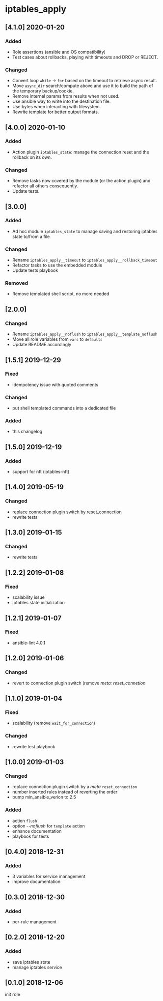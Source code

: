 # iptables_apply

## [4.1.0] 2020-01-20
### Added
- Role assertions (ansible and OS compatibility)
- Test cases about rollbacks, playing with timeouts and DROP or REJECT.

### Changed
- Convert loop `while` -> `for` based on the timeout to retrieve async result.
- Move `async_dir` search/compute above and use it to build the path of the
  temporary backup/cookie.
- Remove internal params from results when not used.
- Use ansible way to write into the destination file.
- Use bytes when interacting with filesystem.
- Rewrite template for better output formats.


## [4.0.0] 2020-01-10
### Added
- Action plugin `iptables_state`: manage the connection reset and the rollback
  on its own.

### Changed
- Remove tasks now covered by the module (or the action plugin) and refactor
  all others consequently.
- Update tests.

## [3.0.0]
### Added
- Ad hoc module `iptables_state` to manage saving and restoring iptables state
  to/from a file

### Changed
- Rename `iptables_apply__timeout` to `iptables_apply__rollback_timeout`
- Refactor tasks to use the embedded module
- Update tests playbook

### Removed
- Remove templated shell script, no more needed

## [2.0.0]
### Changed
- Rename `iptables_apply__noflush` to `iptables_apply__template_noflush`
- Move all role variables from `vars` to `defaults`
- Update README accordingly

## [1.5.1] 2019-12-29
### Fixed
- idempotency issue with quoted comments

### Changed
- put shell templated commands into a dedicated file

### Added
- this changelog

## [1.5.0] 2019-12-19
### Added
- support for nft (iptables-nft)

## [1.4.0] 2019-05-19
### Changed
- replace connection plugin switch by reset_connection
- rewrite tests

## [1.3.0] 2019-01-15
### Changed
- rewrite tests

## [1.2.2] 2019-01-08
### Fixed
- scalability issue
- iptables state initialization

## [1.2.1] 2019-01-07
### Fixed
- ansible-lint 4.0.1

## [1.2.0] 2019-01-06
### Changed
- revert to connection plugin switch (remove *meta: reset_connetion*

## [1.1.0] 2019-01-04
### Fixed
- scalability (remove `wait_for_connection`)

### Changed
- rewrite test playbook

## [1.0.0] 2019-01-03
### Changed
- replace connection plugin switch by a *meta* `reset_connection`
- number inserted rules instead of reverting the order
- bump min_ansible_verion to 2.5

### Added
- action `flush`
- option *--noflush* for `template` action
- enhance documentation
- playbook for tests

## [0.4.0] 2018-12-31
### Added
- 3 variables for service management
- improve documentation

## [0.3.0] 2018-12-30
### Added
- per-rule management

## [0.2.0] 2018-12-20
### Added
- save iptables state
- manage iptables service

## [0.1.0] 2018-12-06
init role
